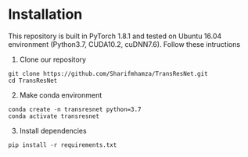 # Installation

This repository is built in PyTorch 1.8.1 and tested on Ubuntu 16.04 environment (Python3.7, CUDA10.2, cuDNN7.6).
Follow these intructions

1. Clone our repository
```
git clone https://github.com/Sharifmhamza/TransResNet.git
cd TransResNet
```

2. Make conda environment
```
conda create -n transresnet python=3.7
conda activate transresnet
```

3. Install dependencies
```
pip install -r requirements.txt
```

